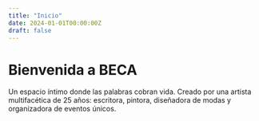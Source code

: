 ```yaml
---
title: "Inicio"
date: 2024-01-01T00:00:00Z
draft: false
---
```


# Bienvenida a BECA

Un espacio íntimo donde las palabras cobran vida. Creado por una artista multifacética de 25 años: escritora, pintora, diseñadora de modas y organizadora de eventos únicos.